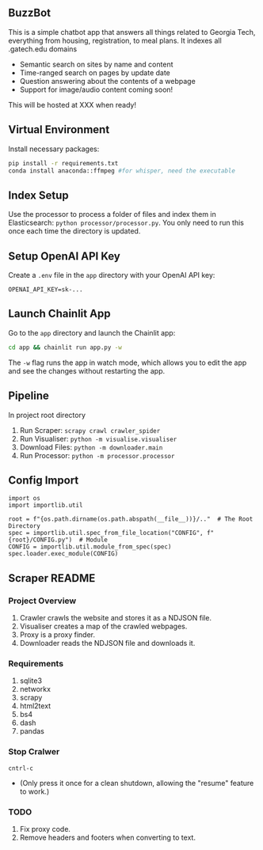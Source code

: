 ## BuzzBot

This is a simple chatbot app that answers all things related to Georgia Tech, everything from housing, registration, to meal plans.  It indexes all .gatech.edu domains
- Semantic search on sites by name and content
- Time-ranged search on pages by update date
- Question answering about the contents of a webpage
- Support for image/audio content coming soon!

This will be hosted at XXX when ready!

## Virtual Environment

Install necessary packages: 

```bash
pip install -r requirements.txt
conda install anaconda::ffmpeg #for whisper, need the executable
```

## Index Setup
Use the processor to process a folder of files and index them in Elasticsearch: `python processor/processor.py`. You only need to run this once each time the directory is updated.

## Setup OpenAI API Key

Create a `.env` file in the `app` directory with your OpenAI API key:   

```
OPENAI_API_KEY=sk-...
```

## Launch Chainlit App  

Go to the `app` directory and launch the Chainlit app: 

```bash
cd app && chainlit run app.py -w
```

The `-w` flag runs the app in watch mode, which allows you to edit the app and see the changes without restarting the app.

## Pipeline
In project root directory
1. Run Scraper: `scrapy crawl crawler_spider`
2. Run Visualiser: `python -m visualise.visualiser`
3. Download Files: `python -m downloader.main`
4. Run Processor: `python -m processor.processor`

## Config Import
```
import os
import importlib.util

root = f"{os.path.dirname(os.path.abspath(__file__))}/.."  # The Root Directory
spec = importlib.util.spec_from_file_location("CONFIG", f"{root}/CONFIG.py")  # Module
CONFIG = importlib.util.module_from_spec(spec)
spec.loader.exec_module(CONFIG)
```

## Scraper README
### Project Overview
1. Crawler crawls the website and stores it as a NDJSON file.
2. Visualiser creates a map of the crawled webpages.
3. Proxy is a proxy finder.
4. Downloader reads the NDJSON file and downloads it.
### Requirements
1. sqlite3
2. networkx
3. scrapy
4. html2text
5. bs4
6. dash
7. pandas
### Stop Cralwer
`cntrl-c` 
- (Only press it once for a clean shutdown, allowing the "resume" feature to work.)
### TODO
1. Fix proxy code.
2. Remove headers and footers when converting to text.
